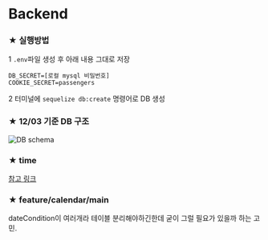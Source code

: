 # Backend

### ★ 실행방법
1 `.env`파일 생성 후 아래 내용 그대로 저장

```
DB_SECRET=[로컬 mysql 비밀번호]
COOKIE_SECRET=passengers
```

2 터미널에 `sequelize db:create` 명령어로 DB 생성

### ★ 12/03 기준 DB 구조
![DB schema](https://user-images.githubusercontent.com/62373386/101015079-2e27ba00-35aa-11eb-8e01-7b900d0019aa.png)

### ★ time
[참고 링크](https://flymogi.tistory.com/entry/nodejs-%ED%95%9C%EA%B5%AD-%EC%8B%9C%EA%B0%84-%EA%B5%AC%ED%95%98%EA%B8%B0)

### ★ feature/calendar/main
dateCondition이 여러개라 테이블 분리해야하긴한데 굳이 그럴 필요가 있을까 하는 고민.<br>

